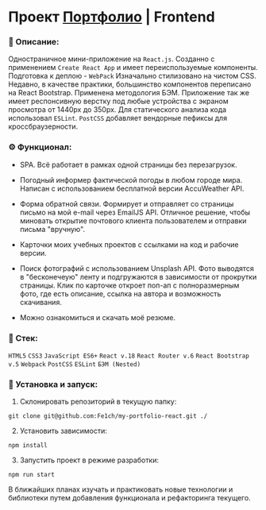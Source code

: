 # Проект [Портфолио](https://fe1ch.github.io/my-portfolio) | Frontend

### 📜 Описание:

Одностраничное мини-приложение на `React.js`. Созданно с применением `Create React App` и имеет переиспользуемые компоненты. Подготовка к деплою - `WebPack` Изначально cтилизовано на чистом CSS. Недавно, в качестве практики, большинство компонентов переписано на React Bootstrap. Применена методология БЭМ. Приложение так же имеет респонсивную верстку под любые устройства с экраном просмотра от 1440px до 350px. Для статического анализа кода использовал `ESLint`. `PostCSS` добавляет вендорные пефиксы для кроссбраузерности.

### ⚙️ Функционал:

- SPA. Всё работает в рамках одной страницы без перезагрузок.

- Погодный информер фактической погоды в любом городе мира. Написан с использованием бесплатной версии AccuWeather API.

- Форма обратной связи. Формирует и отправляет со страницы письмо на мой e-mail через EmailJS API. Отличное решение, чтобы миновать открытие почтового клиента пользователем и отправки письма "вручную".

- Карточки моих учебных проектов с ссылками на код и рабочие версии.

- Поиск фотографий с использованием Unsplash API. Фото выводятся в "бесконечеую" ленту и подгружаются в зависимости от прокрутки страницы. Клик по карточке откроет поп-ап с полноразмерным фото, где есть описание, ссылка на автора и возможность скачивания.

- Можно ознакомиться и скачать моё резюме.

### 🥞 Стек:

`HTML5` `CSS3` `JavaScript ES6+` `React v.18` `React Router v.6` `React Bootstrap v.5` `Webpack` `PostCSS` `ESLint` `БЭМ (Nested)`

### 💽 Установка и запуск:

1. Склонировать репозиторий в текущую папку:

`git clone git@github.com:Fe1ch/my-portfolio-react.git ./`

2. Установить зависимости:

`npm install`

3. Запустить проект в режиме разработки:

`npm run start`

В ближайших планах изучать и практиковать новые технологии и библиотеки путем добавления функционала и рефакторинга текущего.
